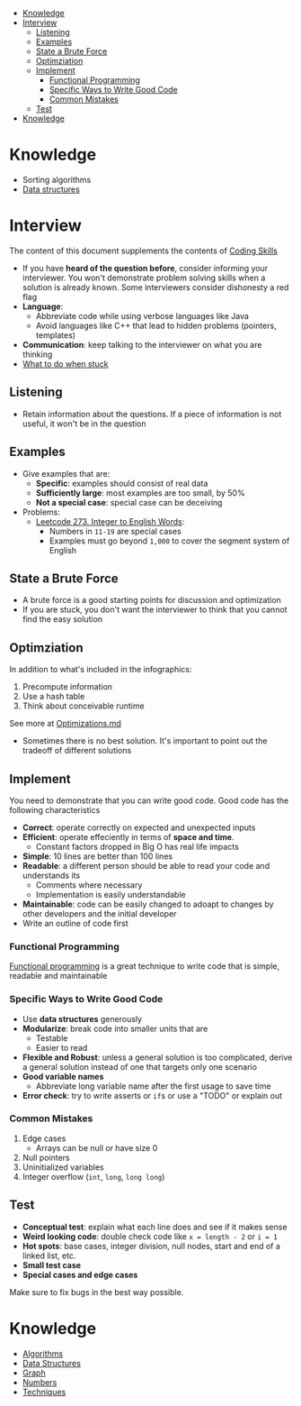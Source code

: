 - [Knowledge](#knowledge)
- [Interview](#interview)
  - [Listening](#listening)
  - [Examples](#examples)
  - [State a Brute Force](#state-a-brute-force)
  - [Optimziation](#optimziation)
  - [Implement](#implement)
    - [Functional Programming](#functional-programming)
    - [Specific Ways to Write Good Code](#specific-ways-to-write-good-code)
    - [Common Mistakes](#common-mistakes)
  - [Test](#test)
- [Knowledge](#knowledge-1)

# Knowledge

- Sorting algorithms
- [Data structures](data-structures/README.md)

# Interview

The content of this document supplements the contents of
[Coding Skills](CodingSkills.pdf)

- If you have **heard of the question before**, consider informing your
  interviewer. You won't demonstrate problem solving skills when a solution is
  already known. Some interviewers consider dishonesty a red flag
- **Language**:
  - Abbreviate code while using verbose languages like Java
  - Avoid languages like C++ that lead to hidden problems (pointers, templates)
- **Communication**: keep talking to the interviewer on what you are thinking
- [What to do when stuck](try/README.md)

## Listening

- Retain information about the questions. If a piece of information is not
  useful, it won't be in the question

## Examples

- Give examples that are:
  - **Specific**: examples should consist of real data
  - **Sufficiently large**: most examples are too small, by 50%
  - **Not a special case**: special case can be deceiving
- Problems:
  - [Leetcode 273. Integer to English Words](https://leetcode.com/problems/integer-to-english-words/):
    - Numbers in `11-19` are special cases
    - Examples must go beyond `1,000` to cover the segment system of English

## State a Brute Force

- A brute force is a good starting points for discussion and optimization
- If you are stuck, you don't want the interviewer to think that you cannot find
  the easy solution

## Optimziation

In addition to what's included in the infographics:

1. Precompute information
2. Use a hash table
3. Think about conceivable runtime

See more at [Optimizations.md](optimizations/README.md)

- Sometimes there is no best solution. It's important to point out the tradeoff
  of different solutions

## Implement

You need to demonstrate that you can write good code. Good code has the
following characteristics

- **Correct**: operate correctly on expected and unexpected inputs
- **Efficient**: operate effeciently in terms of **space and time**.
  - Constant factors dropped in Big O has real life impacts
- **Simple**: 10 lines are better than 100 lines
- **Readable**: a different person should be able to read your code and
  understands its
  - Comments where necessary
  - Implementation is easily understandable
- **Maintainable**: code can be easily changed to adoapt to changes by other
  developers and the initial developer
- Write an outline of code first

### Functional Programming

[Functional programming](functional/README.md) is a great technique to write
code that is simple, readable and maintainable

### Specific Ways to Write Good Code

- Use **data structures** generously
- **Modularize**: break code into smaller units that are
  - Testable
  - Easier to read
- **Flexible and Robust**: unless a general solution is too complicated, derive
  a general solution instead of one that targets only one scenario
- **Good variable names**
  - Abbreviate long variable name after the first usage to save time
- **Error check**: try to write asserts or `if`s or use a "TODO" or explain out

### Common Mistakes

1. Edge cases
   - Arrays can be null or have size 0
2. Null pointers
3. Uninitialized variables
4. Integer overflow (`int`, `long`, `long long`)

## Test

- **Conceptual test**: explain what each line does and see if it makes sense
- **Weird looking code**: double check code like `x = length - 2` or `i = 1`
- **Hot spots**: base cases, integer division, null nodes, start and end of a
  linked list, etc.
- **Small test case**
- **Special cases and edge cases**

Make sure to fix bugs in the best way possible.

# Knowledge

- [Algorithms](algorithms/README.md)
- [Data Structures](data-structures/README.md)
- [Graph](graphs/README.md)
- [Numbers](numbers/README.md)
- [Techniques](techniques/README.md)
